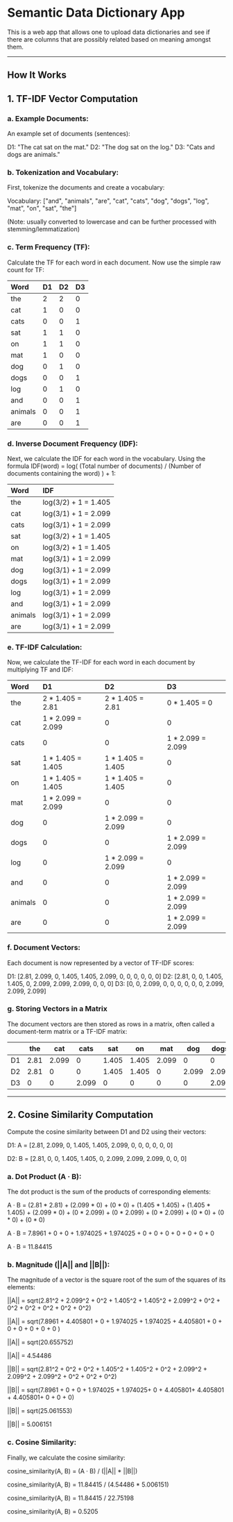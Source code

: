 # Semantic Data Dictionary App
This is a web app that allows one to upload data dictionaries and see if there are columns that are possibly related based on meaning amongst them.

---

## How It Works

## 1. TF-IDF Vector Computation

### a. Example Documents:

An example set of documents (sentences):

D1: "The cat sat on the mat."
D2: "The dog sat on the log."
D3: "Cats and dogs are animals."

### b. Tokenization and Vocabulary:

First, tokenize the documents and create a vocabulary:

Vocabulary: ["and", "animals", "are", "cat", "cats", "dog", "dogs", "log", "mat", "on", "sat", "the"] 

(Note: usually converted to lowercase and can be further processed with stemming/lemmatization)

### c. Term Frequency (TF):

Calculate the TF for each word in each document. Now use the simple raw count for TF:

| Word    | D1 | D2 | D3 |
| :------ | :- | :- | :- |
| the     | 2  | 2  | 0  |
| cat     | 1  | 0  | 0  |
| cats    | 0  | 0  | 1  |
| sat     | 1  | 1  | 0  |
| on      | 1  | 1  | 0  |
| mat     | 1  | 0  | 0  |
| dog     | 0  | 1  | 0  |
| dogs    | 0  | 0  | 1  |
| log     | 0  | 1  | 0  |
| and     | 0  | 0  | 1  |
| animals | 0  | 0  | 1  |
| are     | 0  | 0  | 1  |

### d. Inverse Document Frequency (IDF):

Next, we calculate the IDF for each word in the vocabulary. Using the formula IDF(word) = log( (Total number of documents) / (Number of documents containing the word) ) + 1:

| Word    | IDF                             |
| :------ | :------------------------------ |
| the     | log(3/2) + 1 = 1.405            |
| cat     | log(3/1) + 1 = 2.099            |
| cats    | log(3/1) + 1 = 2.099            |
| sat     | log(3/2) + 1 = 1.405            |
| on      | log(3/2) + 1 = 1.405            |
| mat     | log(3/1) + 1 = 2.099            |
| dog     | log(3/1) + 1 = 2.099            |
| dogs    | log(3/1) + 1 = 2.099            |
| log     | log(3/1) + 1 = 2.099            |
| and     | log(3/1) + 1 = 2.099            |
| animals | log(3/1) + 1 = 2.099            |
| are     | log(3/1) + 1 = 2.099            |

### e. TF-IDF Calculation:

Now, we calculate the TF-IDF for each word in each document by multiplying TF and IDF:

| Word    | D1               | D2               | D3               |
| :------ | :--------------- | :--------------- | :--------------- |
| the     | 2 * 1.405 = 2.81 | 2 * 1.405 = 2.81 | 0 * 1.405 = 0    |
| cat     | 1 * 2.099 = 2.099 | 0                | 0                |
| cats    | 0                | 0                | 1 * 2.099 = 2.099 |
| sat     | 1 * 1.405 = 1.405 | 1 * 1.405 = 1.405 | 0                |
| on      | 1 * 1.405 = 1.405 | 1 * 1.405 = 1.405 | 0                |
| mat     | 1 * 2.099 = 2.099 | 0                | 0                |
| dog     | 0                | 1 * 2.099 = 2.099 | 0                |
| dogs    | 0                | 0                | 1 * 2.099 = 2.099 |
| log     | 0                | 1 * 2.099 = 2.099 | 0                |
| and     | 0                | 0                | 1 * 2.099 = 2.099 |
| animals | 0                | 0                | 1 * 2.099 = 2.099 |
| are     | 0                | 0                | 1 * 2.099 = 2.099 |

### f. Document Vectors:

Each document is now represented by a vector of TF-IDF scores:

D1: [2.81, 2.099, 0, 1.405, 1.405, 2.099, 0, 0, 0, 0, 0, 0]
D2: [2.81, 0, 0, 1.405, 1.405, 0, 2.099, 2.099, 2.099, 0, 0, 0]
D3: [0, 0, 2.099, 0, 0, 0, 0, 0, 0, 2.099, 2.099, 2.099]

### g. Storing Vectors in a Matrix

The document vectors are then stored as rows in a matrix, often called a document-term matrix or a TF-IDF matrix:


|      | the  | cat   | cats  | sat   | on   | mat   | dog   | dogs  | log   | and   | animals | are  |
|------|------|-------|-------|-------|------|-------|-------|-------|-------|-------|---------|------|
| D1  | 2.81 | 2.099 | 0     | 1.405 | 1.405| 2.099 | 0     | 0     | 0     | 0     | 0       | 0     |
| D2  | 2.81 | 0     | 0     | 1.405 | 1.405| 0     | 2.099 | 2.099 | 2.099 | 0     | 0       | 0     |
| D3  | 0     | 0     | 2.099 | 0     | 0     | 0     | 0     | 2.099 | 0     | 2.099 | 2.099   | 2.099 |

---

## 2. Cosine Similarity Computation

Compute the cosine similarity between D1 and D2 using their vectors:

D1: A = [2.81, 2.099, 0, 1.405, 1.405, 2.099, 0, 0, 0, 0, 0, 0]

D2: B = [2.81, 0, 0, 1.405, 1.405, 0, 2.099, 2.099, 2.099, 0, 0, 0]

### a. Dot Product (A · B):

The dot product is the sum of the products of corresponding elements:

A · B = (2.81 * 2.81) + (2.099 * 0) + (0 * 0) + (1.405 * 1.405) + (1.405 * 1.405) + (2.099 * 0) + (0 * 2.099) + (0 * 2.099) + (0 * 2.099) + (0 * 0) + (0 * 0) + (0 * 0)

A · B = 7.8961 + 0 + 0 + 1.974025 + 1.974025 + 0 + 0 + 0 + 0 + 0 + 0 + 0

A · B = 11.84415

### b. Magnitude (||A|| and ||B||):

The magnitude of a vector is the square root of the sum of the squares of its elements:

||A|| = sqrt(2.81^2 + 2.099^2 + 0^2 + 1.405^2 + 1.405^2 + 2.099^2 + 0^2 + 0^2 + 0^2 + 0^2 + 0^2 + 0^2)

||A|| = sqrt(7.8961 + 4.405801 + 0 + 1.974025 + 1.974025 + 4.405801 + 0 + 0 + 0 + 0 + 0 + 0 )

||A|| = sqrt(20.655752)

||A|| = 4.54486

||B|| = sqrt(2.81^2 + 0^2 + 0^2 + 1.405^2 + 1.405^2 + 0^2 + 2.099^2 + 2.099^2 + 2.099^2 + 0^2 + 0^2 + 0^2)

||B|| = sqrt(7.8961 + 0 + 0 + 1.974025 + 1.974025+ 0 + 4.405801+ 4.405801 + 4.405801+ 0 + 0 + 0)

||B|| = sqrt(25.061553)

||B|| = 5.006151

### c. Cosine Similarity:

Finally, we calculate the cosine similarity:

cosine_similarity(A, B) = (A · B) / (||A|| * ||B||)

cosine_similarity(A, B) = 11.84415 / (4.54486 * 5.006151)

cosine_similarity(A, B) = 11.84415 / 22.75198

cosine_similarity(A, B) = 0.5205
